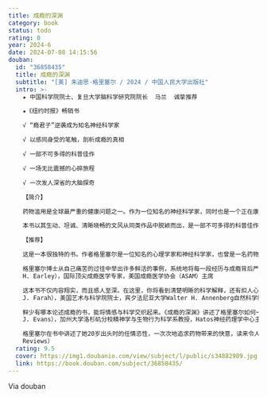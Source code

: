 ```yaml
---
title: 成瘾的深渊
category: book
status: todo
rating: 0
year: 2024-6
date: 2024-07-08 14:15:56
douban:
  id: "36858435"
  title: 成瘾的深渊
  subtitle: "[美] 朱迪思·格里塞尔 / 2024 / 中国人民大学出版社"
  intro: >-
    ★ 中国科学院院士、复旦大学脑科学研究院院长  马兰  诚挚推荐

    ★《纽约时报》畅销书

    √ “瘾君子”逆袭成为知名神经科学家

    √ 以感同身受的笔触，剖析成瘾的真相

    √ 一部不可多得的科普佳作

    √ 一场无比震撼的心碎旅程

    √ 一次发人深省的大脑探奇

    【简介】

    药物滥用是全球最严重的健康问题之一。作为一位知名的神经科学家，同时也是一个正在康复的成瘾者，格里塞尔以感同身受的笔触，深入剖析了这场灾难的科学本质。她用自己的亲身经历揭示了药物的作用机制及其对大脑的危险控制，重点阐释了滥用药物会给大脑和行为造成怎样的变化，还为对抗眼下泛滥的成瘾问题提供了至关重要的新见解。

    本书以其生动、坦诚、清晰晓畅的文风从同类作品中脱颖而出，是一部不可多得的科普佳作。

    【推荐】

    这是一本很独特的书。作者格里塞尔是一位知名的心理学家和神经科学家，也曾是一名药物成瘾者。作者坦率地讲述了她早年“嗑药”的经历和感受，以及她如何从坠落中自拔，最终成为一名研究成瘾的大学教授。这不仅是一本关于成瘾的科普书——作者在书中从药物与脑的相互作用、成瘾机制和防治角度提出她的思考——同时也是一部具有学术深度和高度的著作，值得一读。——马兰，中国科学院院士，复旦大学脑科学研究院院长，教育部脑科学前沿科学中心首席科学家

    格里塞尔博士从自己痛苦的过往中举出许多鲜活的事例，系统地将每一段经历与成瘾背后严谨的神经生物学知识联系起来。她道出了成瘾科学的悲哀与瑰伟，使之变得有血有肉。翻开这本书，你将踏上一场震撼的旅程。——保罗·厄尔利（Paul
    H. Earley），国际顶尖成瘾医学专家，美国成瘾医学协会（ASAM）主席

    这本书不仅内容翔实，而且感人至深。在这里，你将看到清楚明晰的科学解释，还有扣人心弦的人文叙事，以及药物成瘾对个人和社会造成的伤害。——玛莎·法拉赫（Martha
    J. Farah），美国艺术与科学院院士，宾夕法尼亚大学Walter H. Annenberg自然科学教授，神经科学与社会中心主任

    鲜少有哪本论述成瘾的书，能将情感与科学交织起来。《成瘾的深渊》讲述了格里塞尔如何一步步走出药物成瘾的泥潭，进而传达出一种希望之声。——克里斯托弗·埃文斯（Christopher
    J. Evans），加州大学洛杉矶分校精神学与生物行为科学系教授，Hatos神经药理学中心主任

    格里塞尔在书中讲述了她20岁出头时的任情恣性，一次次地追求药物带来的快意，读来令人心碎。她清晰而坦率地写下了自己的经历和成瘾的科学原理，明确指出大脑的运作机制还有许多未解之谜。如果你想知道谁会成瘾、为何成瘾，本书就是你的明灯。——柯克斯书评（Kirkus
    Reviews）
  rating: 9.5
  cover: https://img1.doubanio.com/view/subject/l/public/s34882909.jpg
  link: https://book.douban.com/subject/36858435/
---
```


Via douban
